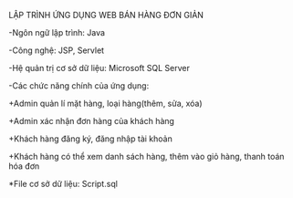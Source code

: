LẬP TRÌNH ỨNG DỤNG WEB BÁN HÀNG ĐƠN GIẢN

-Ngôn ngữ lập trình: Java

-Công nghệ: JSP, Servlet

-Hệ quản trị cơ sở dữ liệu: Microsoft SQL Server

-Các chức năng chính của ứng dụng:

  +Admin quản lí mặt hàng, loại hàng(thêm, sửa, xóa)
  
  +Admin xác nhận đơn hàng của khách hàng
  
  +Khách hàng đăng ký, đăng nhập tài khoản
  
  +Khách hàng có thể xem danh sách hàng, thêm vào giỏ hàng, thanh toán hóa đơn


*File cơ sở dữ liệu: Script.sql
